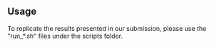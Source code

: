 

## Usage

To replicate the results presented in our submission, please use the "run_*.sh" files under the scripts folder.



